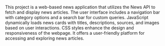 This project is a web-based news application that utilizes the News API to fetch and display news articles. The user interface includes a navigation bar with category options and a search bar for custom queries. JavaScript dynamically loads news cards with titles, descriptions, sources, and images based on user interactions. CSS styles enhance the design and responsiveness of the webpage. It offers a user-friendly platform for accessing and exploring news articles.
